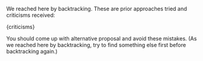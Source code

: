 We reached here by backtracking. These are prior approaches tried and criticisms received:

{criticisms}

You should come up with alternative proposal and avoid these mistakes. (As we reached here by backtracking, try to 
find something else first before backtracking again.)
